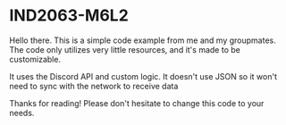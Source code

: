 # IND2063-M6L2
Hello there. This is a simple code example from me and my groupmates. The code only utilizes very little resources, and it's made to be customizable.

It uses the Discord API and custom logic. It doesn't use JSON so it won't need to sync with the network to receive data

Thanks for reading! Please don't hesitate to change this code to your needs.
